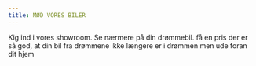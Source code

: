 ```yaml
---
title: MØD VORES BILER
---
```

Kig ind i vores showroom. Se nærmere på din drømmebil. få en pris der er så god, at din bil fra drømmene ikke længere er i drømmen men ude foran dit hjem
